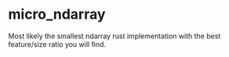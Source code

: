 # micro_ndarray

Most likely the smallest ndarray rust implementation with the best feature/size ratio you will 
find.